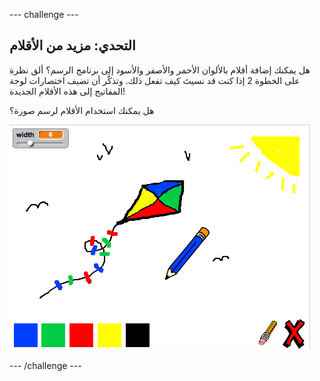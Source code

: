 --- challenge ---
## التحدي: مزيد من الأقلام
هل يمكنك إضافة أقلام بالألوان الأحمر والأصفر والأسود إلى برنامج الرسم؟ ألق نظرة على الخطوة 2 إذا كنت قد نسيتَ كيف تفعل ذلك. وتذكَّر أن تضيف اختصارات لوحة المفاتيح إلى هذه الأقلام الجديدة!

هل يمكنك استخدام الأقلام لرسم صورة؟

![screenshot](images/paint-final.png)


--- /challenge ---
